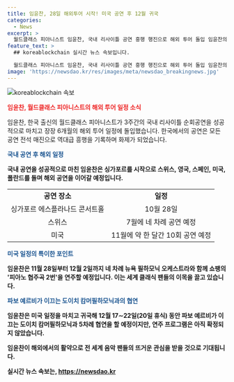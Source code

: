 ```yaml
---
title: 임윤찬, 28일 해외투어 시작! 미국 공연 후 12월 귀국
categories:
  - News
excerpt: >
  월드클래스 피아니스트 임윤찬, 국내 리사이틀 공연 흥행 행진으로 해외 투어 돌입 임윤찬의 국내 공연은 화제 속에서 전석 매진, 6개월 해외 투어 일정 추진 국내에서 폭발적인 관심 받으며 6개월 남근 해외 투어 일정을 시작하는 임윤찬 클래식 팬들의 열광 속에서 3주 간 국내 리사이틀 순회를 성황리에 마치고 해외 공연 계획 중 특히, 미국과 스위스, 영국, 스페인의 다양한 국가에서의 퍼포먼스도 기대됨.
feature_text: >
  ## koreablockchain 실시간 뉴스 속보입니다.

  월드클래스 피아니스트 임윤찬, 국내 리사이틀 공연 흥행 행진으로 해외 투어 돌입 임윤찬의 국내 공연은 화제 속에서 전석 매진, 6개월 해외 투어 일정 추진 국내에서 폭발적인 관심 받으며 6개월 남근 해외 투어 일정을 시작하는 임윤찬 클래식 팬들의 열광 속에서 3주 간 국내 리사이틀 순회를 성황리에 마치고 해외 공연 계획 중 특히, 미국과 스위스, 영국, 스페인의 다양한 국가에서의 퍼포먼스도 기대됨.
image: 'https://newsdao.kr/res/images/meta/newsdao_breakingnews.jpg'
---
```


<p><img src="https://newsdao.kr/res/images/meta/newsdao_breakingnews.jpg" alt="koreablockchain 속보" /></p>

<p><b><span style="color: #ee2323;">임윤찬, 월드클래스 피아니스트의 해외 투어 일정 소식</span></b></p>

<p>임윤찬, 한국 출신의 월드클래스 피아니스트가 3주간의 국내 리사이틀 순회공연을 성공적으로 마치고 장장 6개월의 해외 투어 일정에 돌입했습니다. 한국에서의 공연은 모든 공연 전석 매진으로 역대급 흥행을 기록하며 화제가 되었습니다.</p>

<p><b><span style="color: #1a5490;">국내 공연 후 해외 일정</span><b></p>

<p>국내 공연을 성공적으로 마친 임윤찬은 싱가포르를 시작으로 스위스, 영국, 스페인, 미국, 폴란드를 돌며 해외 공연을 이어갈 예정입니다.</p>

<table>
  <tr>
    <td style="text-align: center; height: 17px;"><b>공연 장소</b></td>
    <td style="text-align: center; height: 17px;"><b>일정</b></td>
  </tr>
  <tr>
    <td style="text-align: center; height: 17px;">싱가포르 에스플라나드 콘서트홀</td>
    <td style="text-align: center; height: 17px;">10월 28일</td>
  </tr>
  <tr>
    <td style="text-align: center; height: 17px;">스위스</td>
    <td style="text-align: center; height: 17px;">7월에 네 차례 공연 예정</td>
  </tr>
  <tr>
    <td style="text-align: center; height: 17px;">미국</td>
    <td style="text-align: center; height: 17px;">11월에 약 한 달간 10회 공연 예정</td>
  </tr>
</table>

<p><b><span style="color: #1a5490;">미국 일정의 특이한 포인트</span><b></p>

<p>임윤찬은 11월 28일부터 12월 2일까지 네 차례 뉴욕 필하모닉 오케스트라와 함께 쇼팽의 '피아노 협주곡 2번'을 연주할 예정입니다. 이는 세계 클래식 팬들의 이목을 끌고 있습니다.</p>

<p><b><span style="color: #1a5490;">파보 예르비가 이끄는 도이치 캄머필하모닉과의 협연</span><b></p>

<p>임윤찬은 미국 일정을 마치고 귀국해 12월 17∼22일(20일 휴식) 동안 파보 예르비가 이끄는 도이치 캄머필하모닉과 5차례 협연을 할 예정이지만, 연주 프로그램은 아직 확정되지 않았습니다.</p>

<p>임윤찬이 해외에서의 활약으로 전 세계 음악 팬들의 뜨거운 관심을 받을 것으로 기대됩니다.</p>
실시간 뉴스 속보는, <a href="https://newsdao.kr" rel="dofollow">https://newsdao.kr</a>


